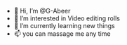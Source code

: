 - 👋 Hi, I’m @G-Abeer
- 👀 I’m interested in Video editing rolls  
- 🌱 I’m currently learning new things
- 📫 you can massage me any time

<!---
G-Abeer/G-Abeer is a ✨ special ✨ repository because its `README.md` (this file) appears on your GitHub profile.
You can click the Preview link to take a look at your changes.
--->
